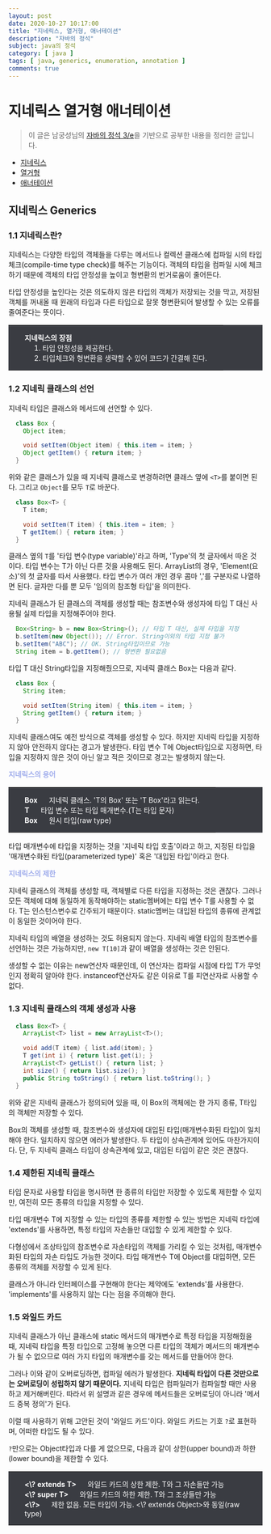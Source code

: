 ```yaml
---
layout: post
date: 2020-10-27 10:17:00
title: "지네릭스, 열거형, 애너테이션"
description: "자바의 정석"
subject: java의 정석
category: [ java ]
tags: [ java, generics, enumeration, annotation ]
comments: true
---
```


# 지네릭스 열거형 애너테이션

> 이 글은 남궁성님의 [자바의 정석 3/e](http://www.kyobobook.co.kr/product/detailViewKor.laf?mallGb=KOR&ejkGb=KOR&barcode=9788994492032)을 기반으로 공부한 내용을 정리한 글입니다.

+ [지네릭스](#지네릭스-Generics)
+ [열거형](#열거형-enums)
+ [애너테이션](#애너테이션-annotation)

## 지네릭스 Generics

### 1.1 지네릭스란?

지네릭스는 다양한 타입의 객체들을 다루는 메서드나 컬렉션 클래스에 컴파일 시의 타입 체크(compile-time type check)를 해주는 기능이다. 객체의 타입을 컴파일 시에 체크하기 때문에 객체의 타입 안정성을 높이고 형변환의 번거로움이 줄어든다.

타입 안정성을 높인다는 것은 의도하지 않은 타입의 객체가 저장되는 것을 막고, 저장된 객체를 꺼내올 때 원래의 타입과 다른 타입으로 잘못 형변환되어 발생할 수 있는 오류를 줄여준다는 뜻이다.

<table style="width:100%; background-color:#3a3c42; border:0; margin-bottom:16px;">
  <tr style="border:0">
    <td style="border:0; padding:14px; padding-left:32px; padding-right:32px; font-size:14px; color:white">
      <b>지네릭스의 장점</b><br/>
      &nbsp;&nbsp;&nbsp;&nbsp; 1. 타입 안정성을 제공한다.<br/>
      &nbsp;&nbsp;&nbsp;&nbsp; 2. 타입체크와 형변환을 생략할 수 있어 코드가 간결해 진다.
    </td>
  </tr>   
</table>

### 1.2 지네릭 클래스의 선언

지네릭 타입은 클래스와 메서드에 선언할 수 있다.

```JAVA
  class Box {
    Object item;

    void setItem(Object item) { this.item = item; }
    Object getItem() { return item; }
  }
```

위와 같은 클래스가 있을 때 지네릭 클래스로 변경하려면 클래스 옆에 `<T>`를 붙이면 된다. 그리고 `Object`를 모두 `T`로 바꾼다.

```JAVA
  class Box<T> {
    T item;

    void setItem(T item) { this.item = item; }
    T getItem() { return item; }
  }
```

클래스 옆의 `T`를 '타입 변수(type variable)'라고 하며, 'Type'의 첫 글자에서 따온 것이다. 타입 변수는 T가 아닌 다른 것을 사용해도 된다. ArrayList<E>의 경우, 'Element(요소)'의 첫 글자를 따서 사용했다. 타입 변수가 여러 개인 경우 콤마 ','를 구분자로 나열하면 된다. 글자만 다를 뿐 모두 '임의의 참조형 타입'을 의미한다.

지네릭 클래스가 된 클래스의 객체를 생성할 때는 참조변수와 생성자에 타입 T 대신 사용될 실제 타입을 지정해주어야 한다.

```JAVA
  Box<String> b = new Box<String>(); // 타입 T 대신, 실제 타입을 지정
  b.setItem(new Object()); // Error. String이외의 타입 지정 불가
  b.setItem("ABC"); // OK. String타입이므로 가능
  String item = b.getItem(); // 형변환 필요없음
```

타입 T 대신 String타입을 지정해줬으므로, 지네릭 클래스 Box<T>는 다음과 같다.

```JAVA
  class Box {
    String item;

    void setItem(String item) { this.item = item; }
    String getItem() { return item; }
  }
```

지네릭 클래스여도 예전 방식으로 객체를 생성할 수 있다. 하지만 지네릭 타입을 지정하지 않아 안전하지 않다는 경고가 발생한다. 타입 변수 T에 Object타입으로 지정하면, 타입을 지정하지 않은 것이 아닌 알고 적은 것이므로 경고는 발생하지 않는다.

<p style="color:#a0adec"><b>지네릭스의 용어</b></p>

<table style="width:100%; background-color:#3a3c42; border:0; margin-bottom:16px;">
  <tr style="border:0">
    <td style="border:0; padding:14px; padding-left:32px; padding-right:32px; font-size:14px; color:white">
      <b>Box<T></b> &nbsp;&nbsp;&nbsp;&nbsp; 지네릭 클래스. 'T의 Box' 또는 'T Box'라고 읽는다.<br/>
      <b>T</b> &nbsp;&nbsp;&nbsp;&nbsp; 타입 변수 또는 타입 매개변수.(T는 타입 문자)<br/>
      <b>Box</b> &nbsp;&nbsp;&nbsp;&nbsp; 원시 타입(raw type)<br/>
    </td>
  </tr>   
</table>

타입 매개변수에 타입을 지정하는 것을 '지네릭 타입 호출'이라고 하고, 지정된 타입을 '매개변수화된 타입(parameterized type)' 혹은 '대입된 타입'이라고 한다.

<p style="color:#a0adec"><b>지네릭스의 제한</b></p>

지네릭 클래스의 객체를 생성할 때, 객체별로 다른 타입을 지정하는 것은 괜찮다. 그러나 모든 객체에 대해 동일하게 동작해야하는 static멤버에는 타입 변수 T를 사용할 수 없다. T는 인스턴스변수로 간주되기 때문이다. static멤버는 대입된 타입의 종류에 관계없이 동일한 것이어야 한다.

지네릭 타입의 배열을 생성하는 것도 허용되지 않는다. 지네릭 배열 타입의 참조변수를 선언하는 것은 가능하지만, `new T[10]`과 같이 배열을 생성하는 것은 안된다.

생성할 수 없는 이유는 new연산자 때문인데, 이 연산자는 컴파일 시점에 타입 T가 무엇인지 정확히 알아야 한다. instanceof연산자도 같은 이유로 T를 피연산자로 사용할 수 없다.

### 1.3 지네릭 클래스의 객체 생성과 사용

```JAVA
  class Box<T> {
    ArrayList<T> list = new ArrayList<T>();

    void add(T item) { list.add(item); }
    T get(int i) { return list.get(i); }
    ArrayList<T> getList() { return list; }
    int size() { return list.size(); }
    public String toString() { return list.toString(); }
  }
```

위와 같은 지네릭 클래스가 정의되어 있을 때, 이 Box<T>의 객체에는 한 가지 종류, T타입의 객체만 저장할 수 있다.

Box<T>의 객체를 생성할 때, 참조변수와 생성자에 대입된 타입(매개변수화된 타입)이 일치해야 한다. 일치하지 않으면 에러가 발생한다. 두 타입이 상속관계에 있어도 마찬가지이다. 단, 두 지네릭 클래스 타입이 상속관계에 있고, 대입된 타입이 같은 것은 괜찮다.

### 1.4 제한된 지네릭 클래스

타입 문자로 사용할 타입을 명시하면 한 종류의 타입만 저장할 수 있도록 제한할 수 있지만, 여전히 모든 종류의 타입을 지정할 수 있다.

타입 매개변수 T에 지정할 수 있는 타입의 종류를 제한할 수 있는 방법은 지네릭 타입에 'extends'를 사용하면, 특정 타입의 자손들만 대입할 수 있게 제한할 수 있다.

다형성에서 조상타입의 참조변수로 자손타입의 객체를 가리킬 수 있는 것처럼, 매개변수화된 타입의 자손 타입도 가능한 것이다. 타입 매개변수 T에 Object를 대입하면, 모든 종류의 객체를 저장할 수 있게 된다.

클래스가 아니라 인터페이스를 구현해야 한다는 제약에도 'extends'를 사용한다. 'implements'를 사용하지 않는 다는 점을 주의해야 한다.

### 1.5 와일드 카드

지네릭 클래스가 아닌 클래스에 static 메서드의 매개변수로 특정 타입을 지정해줬을 때, 지네릭 타입을 특정 타입으로 고정해 놓으면 다른 타입의 객체가 메서드의 매개변수가 될 수 없으므로 여러 가지 타입의 매개변수를 갖는 메서드를 만들어야 한다.

그러나 이와 같이 오버로딩하면, 컴파일 에러가 발생한다. <b>지네릭 타입이 다른 것만으로는 오버로딩이 성립하지 않기 때문이다.</b> 지네릭 타입은 컴파일러가 컴파일할 때만 사용하고 제거해버린다. 따라서 위 설명과 같은 경우에 메서드들은 오버로딩이 아니라 '메서드 중복 정의'가 된다.

이럴 때 사용하기 위해 고안된 것이 '와일드 카드'이다. 와일드 카드는 기호 `?`로 표현하며, 어떠한 타입도 될 수 있다.

`?`만으로는 Object타입과 다를 게 없으므로, 다음과 같이 상한(upper bound)과 하한(lower bound)을 제한할 수 있다.

<table style="width:100%; background-color:#3a3c42; border:0; margin-bottom:16px;">
  <tr style="border:0">
    <td style="border:0; padding:14px; padding-left:32px; padding-right:32px; font-size:14px; color:white">
      <b><\? extends T></b> &nbsp;&nbsp;&nbsp;&nbsp; 와일드 카드의 상한 제한. T와 그 자손들만 가능<br/>
      <b><\? super T></b> &nbsp;&nbsp;&nbsp;&nbsp; 와일드 카드의 하한 제한. T와 그 조상들만 가능<br/>
      <b><\?></b> &nbsp;&nbsp;&nbsp;&nbsp; 제한 없음. 모든 타입이 가능. <\? extends Object>와 동일(raw type)
    </td>
  </tr>   
</table>
